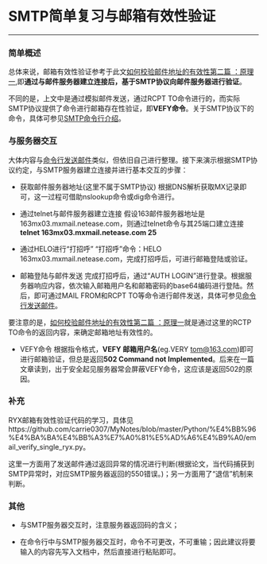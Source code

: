 # SMTP简单复习与邮箱有效性验证

------

### 简单概述

总体来说，邮箱有效性验证参考于此文[如何校验邮件地址的有效性第二篇 ：原理一](https://blog.csdn.net/u011628250/article/details/72895998),即**通过与邮件服务器建立连接后，基于SMTP协议向邮件服务器进行验证**。

不同的是，上文中是通过模拟邮件发送，通过RCPT TO命令进行的，而实际SMTP协议提供了命令进行邮箱存在性验证，即**VEFY命令**。关于SMTP协议下的命令，具体可参见[SMTP命令行介绍](https://blog.csdn.net/mergerly/article/details/17421949)。


### 与服务器交互

大体内容与[命令行发送邮件](https://www.cnblogs.com/fanyong/p/3498670.html)类似，但依旧自己进行整理。接下来演示根据SMTP协议约定，与SMTP服务器建立连接并进行基本交互的步骤：

* 获取邮件服务器地址(这里不属于SMTP协议)
根据DNS解析获取MX记录即可，这一过程可借助nslookup命令或dig命令进行。

* 通过telnet与邮件服务器建立连接
假设163邮件服务器地址是163mx03.mxmail.netease.com，则通过telnet命令与其25端口建立连接**telnet 163mx03.mxmail.netease.com 25**

* 通过HELO进行“打招呼”
“打招呼”命令：HELO 163mx03.mxmail.netease.com，完成打招呼后，可进行邮箱登陆或验证。

* 邮箱登陆与邮件发送
完成打招呼后，通过“AUTH LOGIN”进行登录。根据服务器响应内容，依次输入邮箱用户名和邮箱密码的base64编码进行登陆。然后，即可通过MAIL FROM和RCPT TO等命令进行邮件发送，具体可参见[命令行发送邮件](https://www.cnblogs.com/fanyong/p/3498670.html)。

要注意的是，[如何校验邮件地址的有效性第二篇 ：原理一](https://blog.csdn.net/u011628250/article/details/72895998)就是通过这里的RCTP TO命令的返回内容，来确定邮箱地址有效性的。

* VEFY命令
根据指令格式，**VEFY 邮箱用户名**(eg.VERY tom@163.com)即可进行邮箱验证，但总是返回**502 Command not Implemented**。后来在一篇文章读到，出于安全起见服务器常会屏蔽VEFY命令，这应该是返回502的原因。

### 补充
RYX邮箱有效性验证代码的学习，具体见https://github.com/carrie0307/MyNotes/blob/master/Python/%E4%BB%96%E4%BA%BA%E4%BB%A3%E7%A0%81%E5%AD%A6%E4%B9%A0/email_verify_single_ryx.py。

这里一方面用了发送邮件通过返回异常的情况进行判断(根据论文，当代码捕获到SMTP异常时，对应SMTP服务器返回的550错误。)；另一方面用了“退信”机制来判断。

### 其他
* 与SMTP服务器交互时，注意服务器返回码的含义；

* 在命令行中与SMTP服务器交互时，命令不可更改，不可重输；因此建议将要输入的内容先写入文档中，然后直接进行粘贴即可。